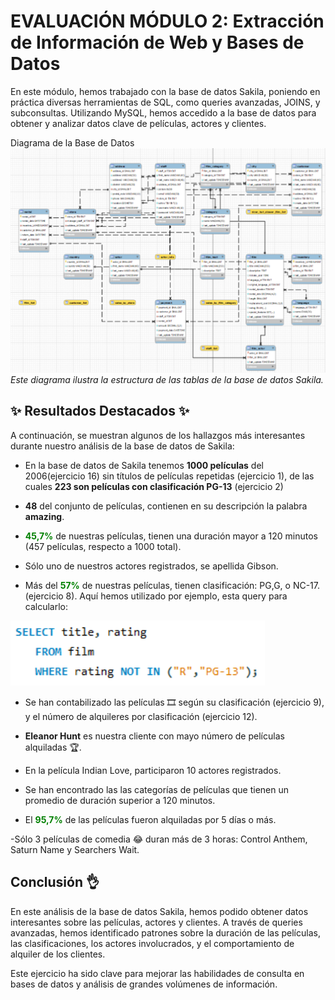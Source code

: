 # **EVALUACIÓN MÓDULO 2: Extracción de Información de Web y Bases de Datos**

En este módulo, hemos trabajado con la base de datos Sakila, poniendo en práctica diversas herramientas de SQL, como queries avanzadas, JOINS, y subconsultas. Utilizando MySQL, hemos accedido a la base de datos para obtener y analizar datos clave de películas, actores y clientes.

Diagrama de la Base de Datos
![alt text](image-3.png)
*Este diagrama ilustra la estructura de las tablas de la base de datos Sakila.*

## ✨ Resultados Destacados ✨
A continuación, se muestran algunos de los hallazgos más interesantes durante nuestro análisis de la base de datos de Sakila:

- En la base de datos de Sakila tenemos **1000 películas** del 2006(ejercicio 16) sin títulos de películas repetidas (ejercicio 1), de las cuales **223 son películas con clasificación PG-13** (ejercicio 2)

- **48** del conjunto de películas, contienen en su descripción la palabra **amazing**.

- <span style="color:green">**45,7%**</span> de nuestras películas, tienen una duración mayor a 120 minutos (457 películas, respecto a 1000 total).

- Sólo uno de nuestros actores registrados, se apellida Gibson.

- Más del <span style="color:green">**57%**</span> de nuestras películas, tienen clasificación: PG,G, o NC-17. (ejercicio 8). Aquí hemos utilizado por ejemplo, esta query para calcularlo:

![alt text](image-4.png)

- Se han contabilizado las películas 🎞️ según su clasificación (ejercicio 9), y el número de alquileres por clasificación (ejercicio 12).

- **Eleanor Hunt** es nuestra cliente con mayo número de películas alquiladas 🏆.

- En la película Indian Love, participaron 10 actores registrados.

- Se han encontrado las las categorías de películas que tienen un promedio de duración superior a 120 minutos.

- El <span style="color:green">**95,7%**</span> de las películas fueron alquiladas por 5 días o más.

-Sólo 3 películas de comedia 😂 duran más de 3 horas: Control Anthem, Saturn Name y Searchers Wait.

## Conclusión 👌

En este análisis de la base de datos Sakila, hemos podido obtener datos interesantes sobre las películas, actores y clientes. A través de queries avanzadas, hemos identificado patrones sobre la duración de las películas, las clasificaciones, los actores involucrados, y el comportamiento de alquiler de los clientes.

Este ejercicio ha sido clave para mejorar las habilidades de consulta en bases de datos y análisis de grandes volúmenes de información.